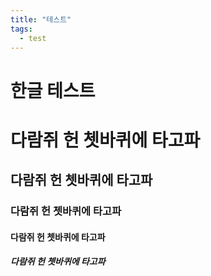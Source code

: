 ```yaml
---
title: "테스트"
tags:
  - test
---
```

# 한글 테스트


# 다람쥐 헌 쳇바퀴에 타고파
## 다람쥐 헌 쳇바퀴에 타고파
### 다람쥐 헌 쳇바퀴에 타고파
#### 다람쥐 헌 쳇바퀴에 타고파
##### 다람쥐 헌 쳇바퀴에 타고파

